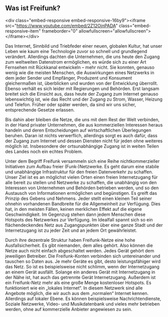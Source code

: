 
## Was ist Freifunk?

\<div class="embed-responsive embed-responsive-16by9"\>\<iframe src="https://www.youtube.com/embed/2Z12OjnPADA" class="embed-responsive-item" frameborder="0" allowfullscreen="allowfullscreen"\>\</iframe\>\</div\>

Das Internet, Sinnbild und Triebfeder einer neuen, globalen Kultur, hat unser Leben wie kaum eine Technologie zuvor so schnell und grundlegend verändert. Allerdings dachten die Unternehmen, die uns heute den Zugang zum weltweiten Datenstrom ermöglichen, es würde sich zu einer Art Fernsehen mit Rückkanal entwickeln – mehr nicht. Sie konnten, genauso wenig wie die meisten Menschen, die Auswirkungen eines Netzwerks in dem jeder Sender und Empfänger, Produzent und Konsument gleichermaßen ist, überblicken und wurden von der Entwicklung überrollt. Ebenso verhält es sich leider mit Regierungen und Behörden. Erst langsam breitet sich die Einsicht aus, dass heute der Zugang zum Internet genauso lebenswichtig ist, wie das Recht und der Zugang zu Strom, Wasser, Heizung und Telefon. Früher oder später werden, da sind wir uns sicher, entsprechende Gesetze erlassen.

Bis dahin aber bleiben die Netze, die uns mit dem Rest der Welt verbinden, in der Hand privater Unternehmen, die aus kommerziellen Interessen heraus handeln und deren Entscheidungen auf wirtschaftlichen Überlegungen beruhen. Daran ist nichts verwerflich, allerdings sorgt es auch dafür, dass der Zugang zum Internet und dessen Diensten nicht für jeden ohne weiteres möglich ist. Insbesondere der ortsunabhängige Zugang ist in weiten Teilen des Landes noch ein echtes Problem.

Unter dem Begriff Freifunk versammeln sich eine Reihe nichtkommerzieller Initiativen zum Aufbau freier (Funk‐)Netzwerke. Es geht darum eine stabile und unabhängige Infrastruktur für den freien Datenverkehr zu schaffen. Unser Ziel ist es an möglichst vielen Orten einen freien Internetzugang für alle bereit zu stellen und Netzwerke zu schaffen, die unabhängig von den Interessen von Unternehmen und Behörden betrieben werden, und so den Austausch von Informationen ermöglichen und begünstigen. Es greift das Prinzip des Gebens und Nehmens. Jeder stellt einen kleinen Teil seiner ohnehin vorhandenen Bandbreite für die Allgemeinheit zur Verfügung. Dies hat, in den meisten Fällen, keinen merklichen Effekt auf die eigene Geschwindigkeit. Im Gegenzug stehen dann jedem Menschen diese Hotspots des Netzwerkes zur Verfügung. Im Idealfall spannt sich so ein flächendeckendes Netz aus Zugangspunkten über eine ganze Stadt und der Internetzugang ist zu jeder Zeit und an jedem Ort gewährleistet.

Durch ihre dezentrale Struktur haben Freifunk-Netze eine hohe Ausfallsicherheit. Es gibt niemanden, dem alles gehört. Also können die Netze auch nicht einfach abgeschaltet werden. Jedes Gerät gehört dem jeweiligen Betreiber. Die Freifunk-Konten verbinden sich untereinander und tauschen so Daten aus. Je mehr Geräte es gibt, desto leistungsfähiger wird das Netz. So ist es beispielsweise nicht schlimm, wenn der Internetzugang an einem Gerät ausfällt. Solange ein anderes Gerät mit Internetzugang in der Nähe ist, hat auch das getrennte Gerät Internetzugang. Außerdem ist ein Freifunk-Netz mehr als eine große Menge kostenloser Hotspots. Es funktioniert wie ein „lokales Internet“. In diesem Netzwerk sind alle Angebote möglich, die wir auch aus dem „normalen“ Internet kennen. Allerdings auf lokaler Ebene. Es können beispielsweise Nachrichtendienste, Soziale Netzwerke, Video- und Musikdatenbank und vieles mehr betrieben werden, ohne auf kommerzielle Anbieter angewiesen zu sein.



